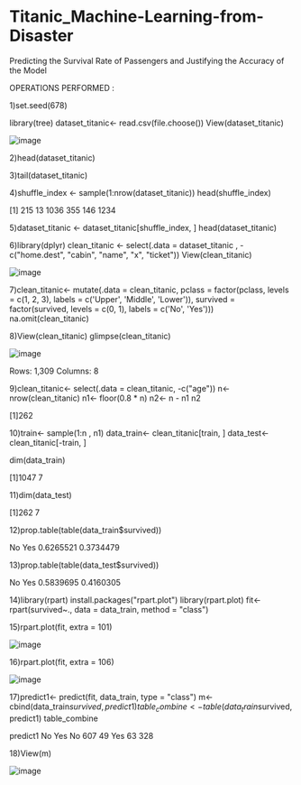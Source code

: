 # Titanic_Machine-Learning-from-Disaster
Predicting the Survival Rate of Passengers and Justifying the Accuracy of the Model

OPERATIONS  PERFORMED :

1)set.seed(678)

library(tree)
dataset_titanic<- read.csv(file.choose())
View(dataset_titanic)

![image](https://user-images.githubusercontent.com/70339272/122872815-9a9fb600-d34e-11eb-9900-3ccf635d636e.png)



2)head(dataset_titanic)

3)tail(dataset_titanic)

4)shuffle_index <- sample(1:nrow(dataset_titanic))
head(shuffle_index)

[1] 215   13 1036  355  146 1234


5)dataset_titanic <- dataset_titanic[shuffle_index, ]
head(dataset_titanic)

6)library(dplyr)
clean_titanic <- select(.data = dataset_titanic , -c("home.dest", "cabin", "name", "x", "ticket"))
View(clean_titanic)

![image](https://user-images.githubusercontent.com/70339272/122873374-4f39d780-d34f-11eb-9aed-76ba3ad46952.png)


7)clean_titanic<- mutate(.data = clean_titanic, pclass = factor(pclass, levels = c(1, 2, 3), labels = c('Upper', 'Middle', 'Lower')), survived = factor(survived, levels = c(0, 1), labels = c('No', 'Yes')))
na.omit(clean_titanic)

8)View(clean_titanic)
glimpse(clean_titanic)

![image](https://user-images.githubusercontent.com/70339272/122873524-80b2a300-d34f-11eb-9ec8-b0aed23dd889.png)


Rows: 1,309
Columns: 8

9)clean_titanic<- select(.data = clean_titanic, -c("age"))
n<- nrow(clean_titanic)
n1<- floor(0.8 * n)
n2<- n - n1
n2

[1]262

10)train<- sample(1:n , n1)
data_train<- clean_titanic[train, ]
data_test<- clean_titanic[-train, ]

dim(data_train)

[1]1047    7



11)dim(data_test)

[1]262   7


12)prop.table(table(data_train$survived))

No       Yes 
0.6265521 0.3734479


13)prop.table(table(data_test$survived))

No       Yes 
0.5839695 0.4160305


14)library(rpart)
install.packages("rpart.plot")
library(rpart.plot)
fit<- rpart(survived~., data = data_train, method = "class")


15)rpart.plot(fit, extra = 101)

![image](https://user-images.githubusercontent.com/70339272/122873603-97f19080-d34f-11eb-91d9-429a16cea1e4.png)

16)rpart.plot(fit, extra = 106)

![image](https://user-images.githubusercontent.com/70339272/122873643-a475e900-d34f-11eb-950e-40b0f560bd3a.png)


17)predict1<- predict(fit, data_train, type = "class")
m<- cbind(data_train$survived, predict1)
table_combine<- table(data_train$survived, predict1)
table_combine


predict1
       No Yes
  No  607  49
  Yes  63 328


18)View(m)

![image](https://user-images.githubusercontent.com/70339272/122873691-b5265f00-d34f-11eb-958a-72bd2c76daeb.png)



